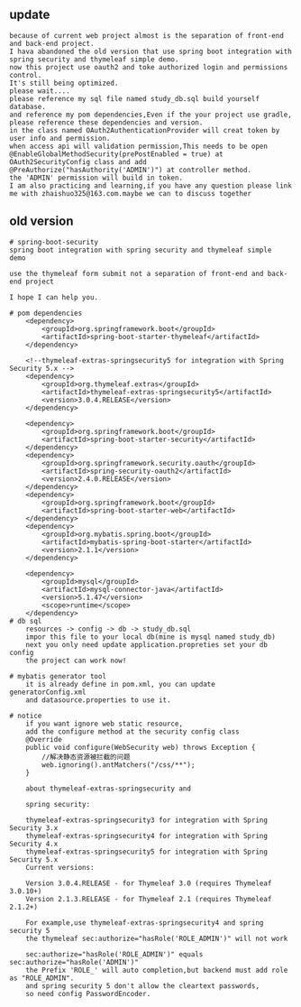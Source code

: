## update
    because of current web project almost is the separation of front-end and back-end project.
    I hava abandoned the old version that use spring boot integration with spring security and thymeleaf simple demo.
    now this project use oauth2 and toke authorized login and permissions control.  
    It's still being optimized.
    please wait....
    please reference my sql file named study_db.sql build yourself database.
    and reference my pom dependencies,Even if the your project use gradle, please reference these dependencies and version.
    in the class named OAuth2AuthenticationProvider will creat token by user info and permission.
    when access api will validation permission,This needs to be open @EnableGlobalMethodSecurity(prePostEnabled = true) at OAuth2SecurityConfig class and add @PreAuthorize("hasAuthority('ADMIN')") at controller method.
    the 'ADMIN' permission will build in token.
    I am also practicing and learning,if you have any question please link me with zhaishuo325@163.com.maybe we can to discuss together
## old version
    # spring-boot-security
    spring boot integration with spring security and thymeleaf simple  demo
    
    use the thymeleaf form submit not a separation of front-end and back-end project
    
    I hope I can help you.
    
    # pom dependencies
        <dependency>
            <groupId>org.springframework.boot</groupId>
            <artifactId>spring-boot-starter-thymeleaf</artifactId>
        </dependency>
        
        <!--thymeleaf-extras-springsecurity5 for integration with Spring Security 5.x -->
        <dependency>
            <groupId>org.thymeleaf.extras</groupId>
            <artifactId>thymeleaf-extras-springsecurity5</artifactId>
            <version>3.0.4.RELEASE</version>
        </dependency>
        
        <dependency>
            <groupId>org.springframework.boot</groupId>
            <artifactId>spring-boot-starter-security</artifactId>
        </dependency>
        <dependency>
            <groupId>org.springframework.security.oauth</groupId>
            <artifactId>spring-security-oauth2</artifactId>
            <version>2.4.0.RELEASE</version>
        </dependency>
        <dependency>
            <groupId>org.springframework.boot</groupId>
            <artifactId>spring-boot-starter-web</artifactId>
        </dependency>
        <dependency>
            <groupId>org.mybatis.spring.boot</groupId>
            <artifactId>mybatis-spring-boot-starter</artifactId>
            <version>2.1.1</version>
        </dependency>
        
        <dependency>
            <groupId>mysql</groupId>
            <artifactId>mysql-connector-java</artifactId>
            <version>5.1.47</version>
            <scope>runtime</scope>
        </dependency>
    # db sql
        resources -> config -> db -> study_db.sql
        impor this file to your local db(mine is mysql named study_db)
        next you only need update application.propreties set your db config
        the project can work now!
        
    # mybatis generator tool
        it is already define in pom.xml, you can update generatorConfig.xml
        and datasource.properties to use it.
        
    # notice
        if you want ignore web static resource, 
        add the configure method at the security config class
        @Override
        public void configure(WebSecurity web) throws Exception {
            //解决静态资源被拦截的问题
            web.ignoring().antMatchers("/css/**");
        }
        
        about thymeleaf-extras-springsecurity and
        
        spring security:
        
        thymeleaf-extras-springsecurity3 for integration with Spring Security 3.x
        thymeleaf-extras-springsecurity4 for integration with Spring Security 4.x
        thymeleaf-extras-springsecurity5 for integration with Spring Security 5.x
        Current versions:
        
        Version 3.0.4.RELEASE - for Thymeleaf 3.0 (requires Thymeleaf 3.0.10+)
        Version 2.1.3.RELEASE - for Thymeleaf 2.1 (requires Thymeleaf 2.1.2+)
        
        For example,use thymeleaf-extras-springsecurity4 and spring security 5
        the thymeleaf sec:authorize="hasRole('ROLE_ADMIN')" will not work
        
        sec:authorize="hasRole('ROLE_ADMIN')" equals sec:authorize="hasRole('ADMIN')"
        the Prefix 'ROLE_' will auto completion,but backend must add role as "ROLE_ADMIN".
        and spring security 5 don't allow the cleartext passwords,
        so need config PasswordEncoder.
    
